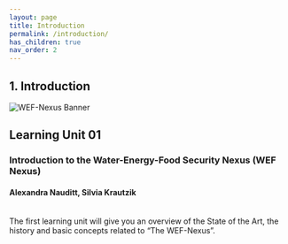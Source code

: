 ```yaml
---
layout: page
title: Introduction
permalink: /introduction/
has_children: true
nav_order: 2
---
```

## **1. Introduction**
 
![WEF-Nexus Banner](/wef-nexus-online-course/assets/BANNER_GITHUB.png)

## Learning Unit 01
### Introduction to the Water-Energy-Food Security Nexus (WEF Nexus)
#### Alexandra Nauditt, Silvia Krautzik
<br>
The first learning unit will give you an overview of the State of the Art, the history and basic concepts related to “The WEF-Nexus”.
